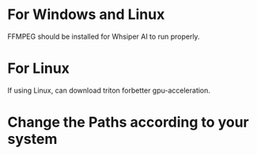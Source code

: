 # For Windows and Linux
FFMPEG should be installed for Whsiper AI to run properly. 

# For Linux
If using Linux, can download triton forbetter gpu-acceleration.


# Change the Paths according to your system
